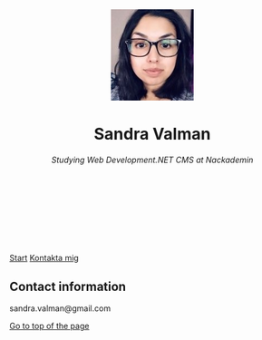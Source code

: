 <!DOCTYPE html>
<html>
  <head>
      <link href="css/style.css" rel="stylesheet" />
      <link href="https://fonts.googleapis.com/css?family=Montserrat|Raleway&display=swap" rel="stylesheet">
      <title>Sandra Valman</title>
    </head>

  <body>
    <header>
      <div class="content">
        <div class="self">
            <img class="img" src="images/profile.jpg" alt="Sandra Valman" />
              <br/>
                <h1>Sandra Valman</h1>
                  <h6>Studying Web Development.NET CMS at Nackademin</h6>
              <br/>
              <br/>
              <br/>
              <br/>
        </div>
      </div>
    </header>
      <nav>
        <div class="content nav">
          <a href="index.html" class="button clickLink">Start</a>
          <a href="Contact.html"class="button clickLink">Kontakta mig</a>
        </div>
      </nav>
      <div class="content">
        <div class="entry">
          <h2>Contact information</h2>
          <p>sandra.valman@gmail.com</p>
        </div>
        <div>
          <a href="#top" class="button clickLink top">Go to top of the page</a>
        </div>
      </div>
    </div>
  </body>
</html>
